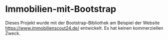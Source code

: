 # Immobilien-mit-Bootstrap
Dieses Projekt wurde mit der Bootstrap-Bibliothek am Beispiel der Website https://www.immobilienscout24.de/ entwickelt. Es hat keinen kommerziellen Zweck.